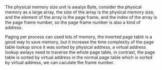 
The physical memory size unit is awalys Byte, consider the physical memory as a large array, the size of the array is the physical memory size, and the element of the array is the page frame, and the index of the array is the page frame number, so the page frame number is also a kind of address.

Paging per process can used lots of memory, the inverted page table is a good way to save memory, but it increase the time complexity of the page table lookup since it was sorted by physical address, a virtual address lookup awlays need to traverse the whole page table, in contrast, the page table is sorted by virtual address in the normal page table which is sorted by virtual address, we can caculate the frame number.